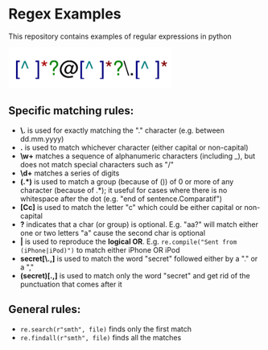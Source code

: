 # Regex Examples
This repository contains examples of regular expressions in python

![alt text](https://github.com/tommydino93/Regex_Examples/blob/master/regex.png)

## Specific matching rules:
* **\\.** is used for exactly matching the "." character (e.g. between dd.mm.yyyy)
* **.** is used to match whichever character (either capital or non-capital)
* **\w+** matches a sequence of alphanumeric characters (including _), but does not match special characters such as "/"
* **\d+** matches a series of digits
* **(\.*)** is used to match a group (because of ()) of 0 or more of any character (because of \.*); it useful for cases where there is no whitespace after the dot (e.g. "end of sentence.Comparatif")
* **[Cc]** is used to match the letter "c" which could be either capital or non-capital
* **?** indicates that a char (or group) is optional. E.g. "aa?" will match either one or two letters "a" cause the second char is optional
* **|** is used to reproduce the **logical OR**. E.g. `re.compile("Sent from (iPhone|iPod)")` to match either iPhone OR iPod
* **secret[\\.,]** is used to match the word "secret" followed either by a "." or a ","
* **(secret)[\.,]** is used to match only the word "secret" and get rid of the punctuation that comes after it
## General rules:
* `re.search(r"smth", file)` finds only the first match
* `re.findall(r"smth", file)` finds all the matches
